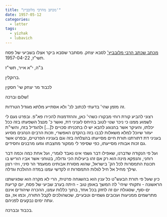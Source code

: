 ```yaml
---
title: "מכתב מהרבי מלובביץ'"
date: 1957-05-12
categories:
  - letter
tags:
  - yizhak
  - lubavich
---
```


[מכתב שכתב הרבי מלובביץ'](https://chabadlibrary.org/books/admur/ig/15/5441.htm?q=%D7%99%D7%A6%D7%97%D7%A7%20%D7%97%D7%A1%D7%A7%D7%99%D7%9F) לסבא יצחק.
מסתבר שסבא ביקר אצלו בשביעי של פסח תשי"ז, 1957-04-22.

ב"ה, י"א אייר, תשי"ז

ברוקלין.

לכבוד מר יצחק שי' חסקין

שלום וברכה!

זה מזמן שהי' בדעתי לכתוב לכ' ולא אסתייע מלתא מגודל הטרדות.

רצוני להביע קורת רוחי מבקורו כשהי' כאן, וההזדמנות להכירו פא"פ. ובפרט נעם לי לשמוע ממנו כי ניכר שנוי לטוב בהיחס לעניני דת, ואשר כ' מנצל השפעתו בזה ככל יכלתו, והעיקר אשר בהנוגע להבא יש לו בתכניתו סכויים ל[...] ולהגדיל בזה, והשי"ת יעזור שיוכל למלא משאלות לבבו בזה בהקדם האפשרי, וזכות הרבים הנהנים מסיוע בעניני דת דתורתנו תורת חיים מסייעתו בהצלחה בזה וגם בעניניו הפרטיים, ובפרט אשר גם זכות אבותיו מסייעתו, כפי שסיפר לי ממקור מחצבתו וגזעו מרבנים וחסידים.

ועל פי הנקודה שדברנו, שאפילו דבר גשמי אינו נאבד לגמרי, ועל אחת כמה וכמה דבר רוחני, והנפקא מינה הוא רק אם זהו ביעילות הכי גדולה, בטוחני אשר אביו הוריש בו תכונת התמסרות לכל הק' בישראל, שהוא מסורת אבותינו ממעמד הר סיני, ויהי רצון שילך מחיל אל חיל לגלות התמסרות זו לקדשי עמנו במדה ההולכת וגדלה.

כיון שעל פי תורת הבעש"ט כל ענין הוא בהשגחה פרטית, הרי לא מקרה הוא שפגישתנו הראשונה - ותקותי שיהי' לה המשך באופן טוב - היתה בערב שביעי של פסח, יום קריעת ים-סוף, שסגולת יום זה לחזק בכל אחד, בתוך כללות עמנו, ההכרה שיהודים אינם מתרשמים ממניעות ועכובים גשמיים וטבעיים, שכשהולכים לקבל התורה, וכמו אז, גם עתה ימים נבקעים לפניהם.

בכבוד ובברכה.
